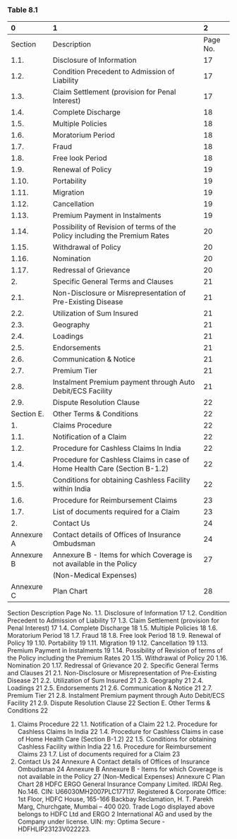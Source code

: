 
### Table 8.1
| 0          | 1                                                                          | 2        |
|:-----------|:---------------------------------------------------------------------------|:---------|
| Section    | Description                                                                | Page No. |
| 1.1.       | Disclosure of Information                                                  | 17       |
| 1.2.       | Condition Precedent to Admission of Liability                              | 17       |
| 1.3.       | Claim Settlement (provision for Penal Interest)                            | 17       |
| 1.4.       | Complete Discharge                                                         | 18       |
| 1.5.       | Multiple Policies                                                          | 18       |
| 1.6.       | Moratorium Period                                                          | 18       |
| 1.7.       | Fraud                                                                      | 18       |
| 1.8.       | Free look Period                                                           | 18       |
| 1.9.       | Renewal of Policy                                                          | 19       |
| 1.10.      | Portability                                                                | 19       |
| 1.11.      | Migration                                                                  | 19       |
| 1.12.      | Cancellation                                                               | 19       |
| 1.13.      | Premium Payment in Instalments                                             | 19       |
| 1.14.      | Possibility of Revision of terms of the Policy including the Premium Rates | 20       |
| 1.15.      | Withdrawal of Policy                                                       | 20       |
| 1.16.      | Nomination                                                                 | 20       |
| 1.17.      | Redressal of Grievance                                                     | 20       |
| 2.         | Specific General Terms and Clauses                                         | 21       |
| 2.1.       | Non-Disclosure or Misrepresentation of Pre-Existing Disease                | 21       |
| 2.2.       | Utilization of Sum Insured                                                 | 21       |
| 2.3.       | Geography                                                                  | 21       |
| 2.4.       | Loadings                                                                   | 21       |
| 2.5.       | Endorsements                                                               | 21       |
| 2.6.       | Communication & Notice                                                     | 21       |
| 2.7.       | Premium Tier                                                               | 21       |
| 2.8.       | Instalment Premium payment through Auto Debit/ECS Facility                 | 21       |
| 2.9.       | Dispute Resolution Clause                                                  | 22       |
| Section E. | Other Terms & Conditions                                                   | 22       |
| 1.         | Claims Procedure                                                           | 22       |
| 1.1.       | Notification of a Claim                                                    | 22       |
| 1.2.       | Procedure for Cashless Claims In India                                     | 22       |
| 1.4.       | Procedure for Cashless Claims in case of Home Health Care (Section B-1.2)  | 22       |
| 1.5.       | Conditions for obtaining Cashless Facility within India                    | 22       |
| 1.6.       | Procedure for Reimbursement Claims                                         | 23       |
| 1.7.       | List of documents required for a Claim                                     | 23       |
| 2.         | Contact Us                                                                 | 24       |
| Annexure A | Contact details of Offices of Insurance Ombudsman                          | 24       |
| Annexure B | Annexure B - Items for which Coverage is not available in the Policy       | 27       |
|            | (Non-Medical Expenses)                                                     |          |
| Annexure C | Plan Chart                                                                 | 28       |


Section Description Page No.
1.1. Disclosure of Information 17
1.2. Condition Precedent to Admission of Liability 17
1.3. Claim Settlement (provision for Penal Interest) 17
1.4. Complete Discharge 18
1.5. Multiple Policies 18
1.6. Moratorium Period 18
1.7. Fraud 18
1.8. Free look Period 18
1.9. Renewal of Policy 19
1.10. Portability 19
1.11. Migration 19
1.12. Cancellation 19
1.13. Premium Payment in Instalments 19
1.14. Possibility of Revision of terms of the Policy including the Premium Rates 20
1.15. Withdrawal of Policy 20
1.16. Nomination 20
1.17. Redressal of Grievance 20
2. Specific General Terms and Clauses 21
2.1. Non-Disclosure or Misrepresentation of Pre-Existing Disease 21
2.2. Utilization of Sum Insured 21
2.3. Geography 21
2.4. Loadings 21
2.5. Endorsements 21
2.6. Communication & Notice 21
2.7. Premium Tier 21
2.8. Instalment Premium payment through Auto Debit/ECS Facility 21
2.9. Dispute Resolution Clause 22
Section E. Other Terms & Conditions 22
1. Claims Procedure 22
1.1. Notification of a Claim 22
1.2. Procedure for Cashless Claims In India 22
1.4. Procedure for Cashless Claims in case of Home Health Care (Section B-1.2) 22
1.5. Conditions for obtaining Cashless Facility within India 22
1.6. Procedure for Reimbursement Claims 23
1.7. List of documents required for a Claim 23
2. Contact Us 24
Annexure A Contact details of Offices of Insurance Ombudsman 24
Annexure B Annexure B - Items for which Coverage is not available in the Policy 27
(Non-Medical Expenses)
Annexure C Plan Chart 28
HDFC ERGO General Insurance Company Limited. IRDAI Reg. No.146. CIN: U66030MH2007PLC177117. Registered & Corporate Office: 1st Floor, HDFC
House, 165-166 Backbay Reclamation, H. T. Parekh Marg, Churchgate, Mumbai – 400 020. Trade Logo displayed above belongs to HDFC Ltd and ERGO 2
International AG and used by the Company under license. UIN: my: Optima Secure - HDFHLIP23123V022223.